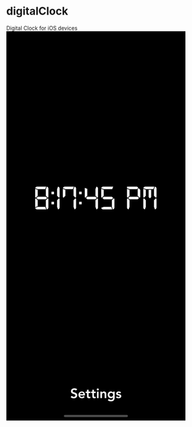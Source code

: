 # digitalClock
Digital Clock for  iOS devices
![alt text](https://github.com/karimov8899/digitalClock/blob/master/Simulator%20Screen%20Shot%20-%20iPhone%2011%20Pro%20Max%20-%202020-06-18%20at%2020.17.46.png?raw=true)
